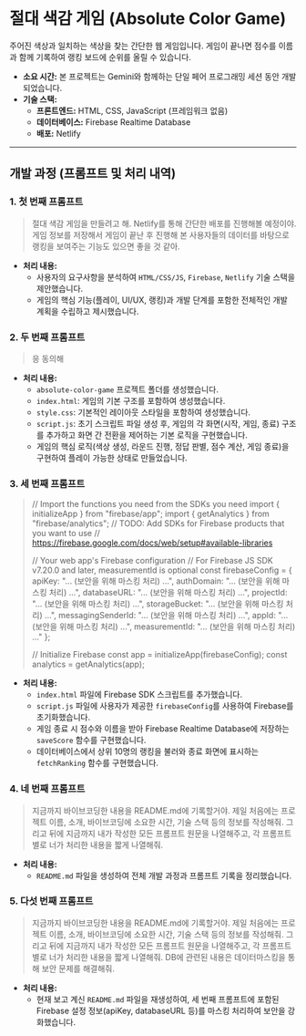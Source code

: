 # 절대 색감 게임 (Absolute Color Game)

주어진 색상과 일치하는 색상을 찾는 간단한 웹 게임입니다. 게임이 끝나면 점수를 이름과 함께 기록하여 랭킹 보드에 순위를 올릴 수 있습니다.

- **소요 시간:** 본 프로젝트는 Gemini와 함께하는 단일 페어 프로그래밍 세션 동안 개발되었습니다.
- **기술 스택:**
  - **프론트엔드:** HTML, CSS, JavaScript (프레임워크 없음)
  - **데이터베이스:** Firebase Realtime Database
  - **배포:** Netlify

---

## 개발 과정 (프롬프트 및 처리 내역)

### 1. 첫 번째 프롬프트

> 절대 색감 게임을 만들려고 해. Netlify를 통해 간단한 배포를 진행해볼 예정이야. 게임 정보를 저장해서 게임이 끝난 후 진행해 본 사용자들의 데이터를 바탕으로 랭킹을 보여주는 기능도 있으면 좋을 것 같아.

- **처리 내용:**
  - 사용자의 요구사항을 분석하여 `HTML/CSS/JS`, `Firebase`, `Netlify` 기술 스택을 제안했습니다.
  - 게임의 핵심 기능(플레이, UI/UX, 랭킹)과 개발 단계를 포함한 전체적인 개발 계획을 수립하고 제시했습니다.

### 2. 두 번째 프롬프트

> 응 동의해

- **처리 내용:**
  - `absolute-color-game` 프로젝트 폴더를 생성했습니다.
  - `index.html`: 게임의 기본 구조를 포함하여 생성했습니다.
  - `style.css`: 기본적인 레이아웃 스타일을 포함하여 생성했습니다.
  - `script.js`: 초기 스크립트 파일 생성 후, 게임의 각 화면(시작, 게임, 종료) 구조를 추가하고 화면 간 전환을 제어하는 기본 로직을 구현했습니다.
  - 게임의 핵심 로직(색상 생성, 라운드 진행, 정답 판별, 점수 계산, 게임 종료)을 구현하여 플레이 가능한 상태로 만들었습니다.

### 3. 세 번째 프롬프트

> // Import the functions you need from the SDKs you need
> import { initializeApp } from "firebase/app";
> import { getAnalytics } from "firebase/analytics";
> // TODO: Add SDKs for Firebase products that you want to use
> // https://firebase.google.com/docs/web/setup#available-libraries
> 
> // Your web app's Firebase configuration
> // For Firebase JS SDK v7.20.0 and later, measurementId is optional
> const firebaseConfig = {
>   apiKey: "... (보안을 위해 마스킹 처리) ...",
>   authDomain: "... (보안을 위해 마스킹 처리) ...",
>   databaseURL: "... (보안을 위해 마스킹 처리) ...",
>   projectId: "... (보안을 위해 마스킹 처리) ...",
>   storageBucket: "... (보안을 위해 마스킹 처리) ...",
>   messagingSenderId: "... (보안을 위해 마스킹 처리) ...",
>   appId: "... (보안을 위해 마스킹 처리) ...",
>   measurementId: "... (보안을 위해 마스킹 처리) ..."
> };
> 
> // Initialize Firebase
> const app = initializeApp(firebaseConfig);
> const analytics = getAnalytics(app);

- **처리 내용:**
  - `index.html` 파일에 Firebase SDK 스크립트를 추가했습니다.
  - `script.js` 파일에 사용자가 제공한 `firebaseConfig`를 사용하여 Firebase를 초기화했습니다.
  - 게임 종료 시 점수와 이름을 받아 Firebase Realtime Database에 저장하는 `saveScore` 함수를 구현했습니다.
  - 데이터베이스에서 상위 10명의 랭킹을 불러와 종료 화면에 표시하는 `fetchRanking` 함수를 구현했습니다.

### 4. 네 번째 프롬프트

> 지금까지 바이브코딩한 내용을 README.md에 기록할거야. 제일 처음에는 프로젝트 이름, 소개, 바이브코딩에 소요한 시간, 기술 스택 등의 정보를 작성해줘. 그리고 뒤에 지금까지 내가 작성한 모든 프롬프트 원문을 나열해주고, 각 프롬프트별로 너가 처리한 내용을 짧게 나열해줘.

- **처리 내용:**
  - `README.md` 파일을 생성하여 전체 개발 과정과 프롬프트 기록을 정리했습니다.

### 5. 다섯 번째 프롬프트

> 지금까지 바이브코딩한 내용을 README.md에 기록할거야. 제일 처음에는 프로젝트 이름, 소개, 바이브코딩에 소요한 시간, 기술 스택 등의 정보를 작성해줘. 그리고 뒤에 지금까지 내가 작성한 모든 프롬프트 원문을 나열해주고, 각 프롬프트별로 너가 처리한 내용을 짧게 나열해줘. DB에 관련된 내용은 데이터마스킹을 통해 보안 문제를 해결해줘.

- **처리 내용:**
  - 현재 보고 계신 `README.md` 파일을 재생성하여, 세 번째 프롬프트에 포함된 Firebase 설정 정보(apiKey, databaseURL 등)를 마스킹 처리하여 보안을 강화했습니다.